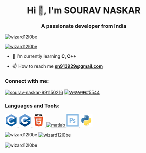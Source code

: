 <h1 align="center">Hi 👋, I'm SOURAV NASKAR</h1>
<h3 align="center">A passionate developer from India</h3>

<p align="left"> <img src="https://komarev.com/ghpvc/?username=wizard12l0be&label=Profile%20views&color=0e75b6&style=flat" alt="wizard12l0be" /> </p>

<p align="left"> <a href="https://github.com/ryo-ma/github-profile-trophy"><img src="https://github-profile-trophy.vercel.app/?username=wizard12l0be" alt="wizard12l0be" /></a> </p>

- 🌱 I’m currently learning **C, C++**

- 📫 How to reach me **sn913929@gmail.com**

<h3 align="left">Connect with me:</h3>
<p align="left">
<a href="https://linkedin.com/in/sourav-naskar-991150216" target="blank"><img align="center" src="https://raw.githubusercontent.com/rahuldkjain/github-profile-readme-generator/master/src/images/icons/Social/linked-in-alt.svg" alt="sourav-naskar-991150216" height="30" width="40" /></a>
<a href="https://discord.gg/W̶I̶Z̶A̶R̶D̶#5544" target="blank"><img align="center" src="https://raw.githubusercontent.com/rahuldkjain/github-profile-readme-generator/master/src/images/icons/Social/discord.svg" alt="W̶I̶Z̶A̶R̶D̶#5544" height="30" width="40" /></a>
</p>

<h3 align="left">Languages and Tools:</h3>
<p align="left"> <a href="https://www.cprogramming.com/" target="_blank" rel="noreferrer"> <img src="https://raw.githubusercontent.com/devicons/devicon/master/icons/c/c-original.svg" alt="c" width="40" height="40"/> </a> <a href="https://www.w3schools.com/cpp/" target="_blank" rel="noreferrer"> <img src="https://raw.githubusercontent.com/devicons/devicon/master/icons/cplusplus/cplusplus-original.svg" alt="cplusplus" width="40" height="40"/> </a> <a href="https://www.w3.org/html/" target="_blank" rel="noreferrer"> <img src="https://raw.githubusercontent.com/devicons/devicon/master/icons/html5/html5-original-wordmark.svg" alt="html5" width="40" height="40"/> </a> <a href="https://www.mathworks.com/" target="_blank" rel="noreferrer"> <img src="https://upload.wikimedia.org/wikipedia/commons/2/21/Matlab_Logo.png" alt="matlab" width="40" height="40"/> </a> <a href="https://www.photoshop.com/en" target="_blank" rel="noreferrer"> <img src="https://raw.githubusercontent.com/devicons/devicon/master/icons/photoshop/photoshop-line.svg" alt="photoshop" width="40" height="40"/> </a> <a href="https://www.python.org" target="_blank" rel="noreferrer"> <img src="https://raw.githubusercontent.com/devicons/devicon/master/icons/python/python-original.svg" alt="python" width="40" height="40"/> </a> </p>

<p><img align="left" src="https://github-readme-stats.vercel.app/api/top-langs?username=wizard12l0be&show_icons=true&locale=en&layout=compact" alt="wizard12l0be" /></p>

<p>&nbsp;<img align="center" src="https://github-readme-stats.vercel.app/api?username=wizard12l0be&show_icons=true&locale=en" alt="wizard12l0be" /></p>

<p><img align="center" src="https://github-readme-streak-stats.herokuapp.com/?user=wizard12l0be&" alt="wizard12l0be" /></p>
